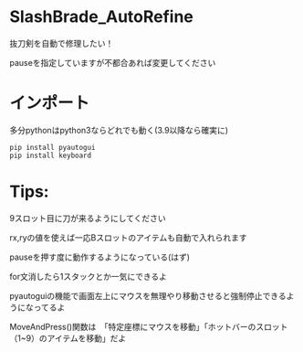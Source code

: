 # SlashBrade_AutoRefine
抜刀剣を自動で修理したい！

pauseを指定していますが不都合あれば変更してください

# インポート

多分pythonはpython3ならどれでも動く(3.9以降なら確実に)

    pip install pyautogui
    pip install keyboard

# Tips:
9スロット目に刀が来るようにしてください

rx,ryの値を使えば一応Bスロットのアイテムも自動で入れられます

pauseを押す度に動作するようになっている(はず)

for文消したら1スタックとか一気にできるよ

pyautoguiの機能で画面左上にマウスを無理やり移動させると強制停止できるようになってるよ

MoveAndPress()関数は　「特定座標にマウスを移動」「ホットバーのスロット（1~9）のアイテムを移動」だよ

